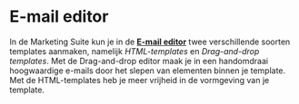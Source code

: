 # E-mail editor

In de Marketing Suite kun je in de **[E-mail editor](https://ms.copernica.com/nl#/templates)** twee verschillende soorten templates aanmaken, namelijk *HTML-templates* en *Drag-and-drop templates*. Met de Drag-and-drop editor maak je in een handomdraai hoogwaardige e-mails door het slepen van elementen binnen je template. Met de HTML-templates heb je meer vrijheid in de vormgeving van je template.
